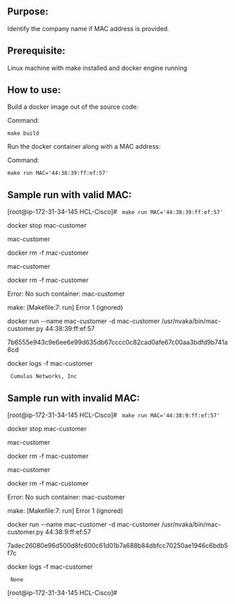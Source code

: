 Purpose:
---------------------------
Identify the company name if MAC address is provided.

Prerequisite:
---------------------------
Linux machine with make installed and docker engine running

How to use:
---------------------------
Build a docker image out of the source code:

Command:

``make build`` 

Run the docker container along with a MAC address:

Command:

`` make run MAC='44:38:39:ff:ef:57' `` 

Sample run with valid MAC:
---------------------------
[root@ip-172-31-34-145 HCL-Cisco]# `` make run MAC='44:38:39:ff:ef:57'`` 

docker stop mac-customer

mac-customer

docker rm -f mac-customer

mac-customer

docker rm -f mac-customer

Error: No such container: mac-customer

make: [Makefile:7: run] Error 1 (ignored)

docker run --name mac-customer -d mac-customer /usr/nvaka/bin/mac-customer.py 44:38:39:ff:ef:57

7b6555e943c9e6ee6e99d635db67cccc0c82cad0afe67c00aa3bdfd9b741a6cd

docker logs -f mac-customer

`` Cumulus Networks, Inc`` 


Sample run with invalid MAC:
---------------------------

[root@ip-172-31-34-145 HCL-Cisco]# `` make run MAC='44:38:9:ff:ef:57'`` 

docker stop mac-customer

mac-customer

docker rm -f mac-customer

mac-customer

docker rm -f mac-customer

Error: No such container: mac-customer

make: [Makefile:7: run] Error 1 (ignored)

docker run --name mac-customer -d mac-customer /usr/nvaka/bin/mac-customer.py 44:38:9:ff:ef:57

7adec26080e96d500d8fc600c61d01b7a688b84dbfcc70250ae1946c6bdb5f7c

docker logs -f mac-customer

`` None`` 

[root@ip-172-31-34-145 HCL-Cisco]#
